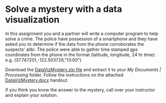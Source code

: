 Solve a mystery with a data visualization
========================================

In this assignment you and a partner will write a computer program to help solve a crime. The police have possession of a smartphone and they have asked you to determine if the data from the phone corroborates the suspects’ alibi. The police were able to gather time stamped gps coordinates from the phone in the format (latitude, longitude, 24 hr time): e.g. (37.747201,-122.503728,"13:00")
 
Download the [DataVizMystery.zip file](https://github.com/APCSPrinciples/DataMystery/blob/master/DataVizMystery.zip?raw=true) and extract it to your *My Documents | Processing* folder. Follow the instructions on the attached [DataVizMystery.docx](https://github.com/APCSPrinciples/APCSPrinciples.github.io/blob/master/Worksheets/DataVizMystery.docx?raw=true) handout.
 
If you think you know the answer to the mystery, call over your instructor and explain your solution.
